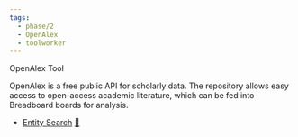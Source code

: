 ```yaml
---
tags:
  - phase/2
  - OpenAlex
  - toolworker
---
```


OpenAlex Tool

OpenAlex is a free public API for scholarly data. The repository allows easy access to open-access academic literature, which can be fed into Breadboard boards for analysis.

- [Entity Search](https://github.com/breadboard-ai/breadboard/blob/main/packages/breadboard-web/src/boards/open-alex-entity-search-list.ts)
  [🔗](https://breadboard-ai.web.app/?board=https://raw.githubusercontent.com/breadboard-ai/breadboard/main/packages/breadboard-web/public/graphs/open-alex-entity-search-list.json)
